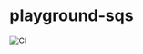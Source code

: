 # playground-sqs

![CI](https://github.com/domingosfelipe/playground-sqs/actions/workflows/ci.yml/badge.svg)